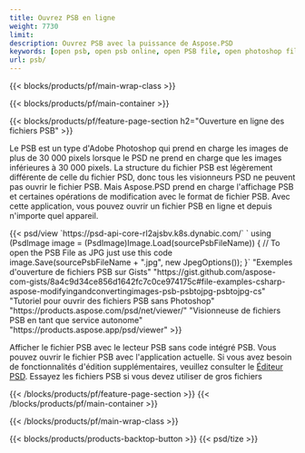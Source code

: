 ```yaml
---
title: Ouvrez PSB en ligne
weight: 7730
limit: 
description: Ouvrez PSB avec la puissance de Aspose.PSD
keywords: [open psb, open psb online, open PSB file, open photoshop file, preview psb]
url: psb/
---
```


{{< blocks/products/pf/main-wrap-class >}}

{{< blocks/products/pf/main-container >}}

{{< blocks/products/pf/feature-page-section h2="Ouverture en ligne des fichiers PSB" >}}
<p>Le PSB est un type d'Adobe Photoshop qui prend en charge les images de plus de 30 000 pixels lorsque le PSD ne prend en charge que les images inférieures à 30 000 pixels. La structure du fichier PSB est légèrement différente de celle du fichier PSD, donc tous les visionneurs PSD ne peuvent pas ouvrir le fichier PSB. Mais Aspose.PSD prend en charge l'affichage PSB et certaines opérations de modification avec le format de fichier PSB. Avec cette application, vous pouvez ouvrir un fichier PSB en ligne et depuis n'importe quel appareil.</p>
{{< psd/view `https://psd-api-core-rl2ajsbv.k8s.dynabic.com/` 
`    using (PsdImage image = (PsdImage)Image.Load(sourcePsbFileName))
    {
	    // To open the PSB File as JPG just use this code
        image.Save(sourcePsbFileName + ".jpg",  new JpegOptions());
    }` 
"Exemples d'ouverture de fichiers PSB sur Gists" "https://gist.github.com/aspose-com-gists/8a4c9d34ce856d1642fc7c0ce974175c#file-examples-csharp-aspose-modifyingandconvertingimages-psb-psbtojpg-psbtojpg-cs" 
"Tutoriel pour ouvrir des fichiers PSB sans Photoshop" "https://products.aspose.com/psd/net/viewer/" 
"Visionneuse de fichiers PSB en tant que service autonome" "https://products.aspose.app/psd/viewer" >}}
<p>Afficher le fichier PSB avec le lecteur PSB sans code intégré PSB. Vous pouvez ouvrir le fichier PSB avec l'application actuelle. Si vous avez besoin de fonctionnalités d'édition supplémentaires, veuillez consulter le <a href="https://products.aspose.app/psd/template-editor">Éditeur PSD</a>. Essayez les fichiers PSB si vous devez utiliser de gros fichiers</p>
{{< /blocks/products/pf/feature-page-section >}}
{{< /blocks/products/pf/main-container >}}


{{< /blocks/products/pf/main-wrap-class >}}

{{< blocks/products/products-backtop-button >}}
{{< psd/tize >}}
